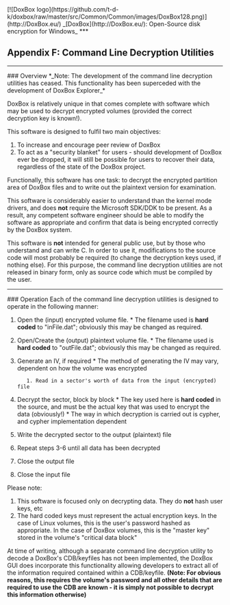 

<meta content="text/html; charset=UTF-8" http-equiv="Content-Type">
<meta name="keywords" content="disk encryption, security, transparent, AES, plausible deniability, virtual drive, Linux, MS Windows, portable, USB drive, partition">
<meta name="description" content="DoxBox: An Open-Source transparent encryption program for PCs. With this software, you can create one or more &quot;DoxBoxes&quot; on your PC - which appear as disks, anything written to these disks is automatically encrypted before being stored on your hard drive.">

<meta name="author" content="Sarah Dean">
<meta name="copyright" content="Copyright 2004, 2005, 2006, 2007, 2008 Sarah Dean">
<meta name="ROBOTS" content="ALL">

<TITLE>Appendix F: Command Line Decryption Utilities</TITLE>

<link href="https://raw.githubusercontent.com/t-d-k/doxbox/master/docs/styles_common.css" rel="stylesheet" type="text/css">


<link rel="shortcut icon" href="https://github.com/t-d-k/doxbox/raw/master/src/Common/Common/images/DoxBox.ico" type="image/x-icon">

<SPAN CLASS="master_link">
[![DoxBox logo](https://github.com/t-d-k/doxbox/raw/master/src/Common/Common/images/DoxBox128.png)](http://DoxBox.eu/)
</SPAN>
<SPAN CLASS="master_title">
_[DoxBox](http://DoxBox.eu/): Open-Source disk encryption for Windows_
</SPAN>
***
      
            
## Appendix F: Command Line Decryption Utilities

* * * 
<A NAME="level_3_heading_1">
### Overview
</A>
*_Note: The development of the command line decryption utilities has ceased. This functionality has been superceded with the development of DoxBox Explorer_*

DoxBox is relatively unique in that comes complete with software which may be used to decrypt encrypted volumes (provided the correct decryption key is known!).

This software is designed to fulfil two main objectives:

  1. To increase and encourage peer review of DoxBox
  1. To act as a "security blanket" for users - should development of DoxBox ever be dropped, it will still be possible for users to recover their data, regardless of the state of the DoxBox project.

Functionally, this software has one task: to decrypt the encrypted partition area of DoxBox files and to write out the plaintext version for examination.

This software is considerably easier to understand than the kernel mode drivers, and does **not** require the Microsoft SDK/DDK to be present. As a result, any competent software engineer should be able to modify the software as appropriate and confirm that data is being encrypted correctly by the DoxBox system.

This software is **not** intended for general public use, but by those who understand and can write C. In order to use it, modifications to the source code will most probably be required (to change the decryption keys used, if nothing else). For this purpose, the command line decryption utilities are not released in binary form, only as source code which must be compiled by the user.

* * * 
<A NAME="level_3_heading_2">
### Operation
</A>
Each of the command line decryption utilities is designed to operate in the following manner:

  1. Open the (input) encrypted volume file.
			* The filename used is **hard coded** to "inFile.dat"; obviously this may be changed as required.
	
  1. Open/Create the (output) plaintext volume file.
			* The filename used is **hard coded** to "outFile.dat"; obviously this may be changed as required.
	
  1. Generate an IV, if required
			* The method of generating the IV may vary, dependent on how the volume was encrypted

			1. Read in a sector's worth of data from the input (encrypted) file
  1. Decrypt the sector, block by block
			* The key used here is **hard coded** in the source, and must be the actual key that was used to encrypt the data (obviously!)
			* The way in which decryption is carried out is cypher, and cypher implementation dependent

  1. Write the decrypted sector to the output (plaintext) file
  1. Repeat steps 3-6 until all data has been decrypted
  1. Close the output file
  1. Close the input file

Please note:

 1. This software is focused only on decrypting data. They do **not** hash user keys, etc
 1. The hard coded keys must represent the actual encryption keys. In the case of Linux volumes, this is the user's password hashed as appropriate. In the case of DoxBox volumes, this is the "master key" stored in the volume's "critical data block"

At time of writing, although a separate command line decryption utility to decode a DoxBox's CDB/keyfiles has not been implemented, the DoxBox GUI does incorporate this functionality allowing developers to extract all of the information required contained within a CDB/keyfile. **(Note: For obvious reasons, this requires the volume's password and all other details that are required to use the CDB are known - it is simply not possible to decrypt this information otherwise)**



